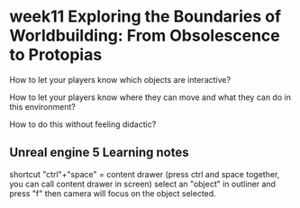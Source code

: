 # week11 Exploring the Boundaries of Worldbuilding: From Obsolescence to Protopias

How to let your players know which objects are interactive?

How to let your players know where they can move and what they can do in this environment?

How to do this without feeling didactic?




## Unreal engine 5 Learning notes
shortcut "ctrl"+"space" = content drawer (press ctrl and space together, you can call content drawer in screen)
select an "object" in outliner and press "f" then camera will focus on the object selected.
